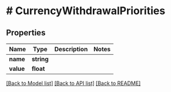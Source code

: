 # # CurrencyWithdrawalPriorities

## Properties

Name | Type | Description | Notes
------------ | ------------- | ------------- | -------------
**name** | **string** |  | 
**value** | **float** |  | 

[[Back to Model list]](../../README.md#documentation-for-models) [[Back to API list]](../../README.md#documentation-for-api-endpoints) [[Back to README]](../../README.md)


